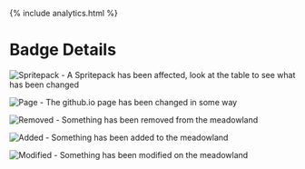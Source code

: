 {% include analytics.html %}

# Badge Details

![Spritepack](https://img.shields.io/badge/-Spritepack-blue) - A Spritepack has been affected, look at the table to see what has been changed

![Page](https://img.shields.io/badge/-Page-yellow)           - The github.io page has been changed in some way


![Removed](https://img.shields.io/badge/-Removed-red)        - Something has been removed from the meadowland

![Added](https://img.shields.io/badge/-Added-brightgreen)    - Something has been added to the meadowland

![Modified](https://img.shields.io/badge/-Modified-orange)   - Something has been modified on the meadowland

